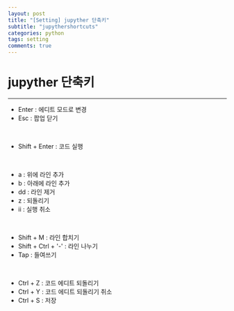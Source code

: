 ```yaml
---
layout: post
title: "[Setting] jupyther 단축키"
subtitle: "jupythershortcuts"
categories: python
tags: setting
comments: true
---
```


# jupyther 단축키

* * *

* Enter : 에디트 모드로 변경
* Esc : 팝업 닫기

<br>

* Shift + Enter : 코드 실행

<br>

* a : 위에 라인 추가
* b : 아래에 라인 추가
* dd : 라인 제거
* z : 되돌리기
* ii : 실행 취소

<br>

* Shift + M : 라인 합치기
* Shift + Ctrl + '-' : 라인 나누기
* Tap : 들여쓰기

<br>

* Ctrl + Z : 코드 에디트 되돌리기
* Ctrl + Y : 코드 에디트 되돌리기 취소
* Ctrl + S : 저장